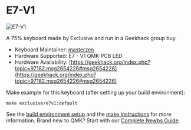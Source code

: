 # E7-V1

![E7-V1](https://imgur.com/a/5v5pV9U)

A 75% keyboard made by Exclusive and run in a Geekhack group buy.

* Keyboard Maintainer: [masterzen](https://github.com/masterzen)
* Hardware Supported: E7 - V1 QMK PCB LED
* Hardware Availability: [https://geekhack.org/index.php?topic=97182.msg2654226#msg2654226](https://geekhack.org/index.php?topic=97182.msg2654226#msg2654226)

Make example for this keyboard (after setting up your build environment):

    make exclusive/e7v1:default

See the [build environment setup](https://docs.qmk.fm/#/getting_started_build_tools) and the [make instructions](https://docs.qmk.fm/#/getting_started_make_guide) for more information. Brand new to QMK? Start with our [Complete Newbs Guide](https://docs.qmk.fm/#/newbs).
